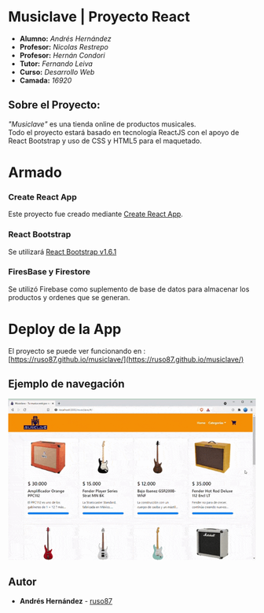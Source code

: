 # Musiclave | Proyecto React

* **Alumno:** _Andrés Hernández_
* **Profesor:** _Nicolas Restrepo_
* **Profesor:** _Hernán Condori_
* **Tutor:** _Fernando Leiva_
* **Curso:** _Desarrollo Web_
* **Camada:** _16920_

## Sobre el Proyecto:

_"Musiclave"_ es una tienda online de productos musicales.\
Todo el proyecto estará basado en tecnología ReactJS con el apoyo de React Bootstrap y uso de CSS y HTML5 para el maquetado.

# Armado

### Create React App

Este proyecto fue creado mediante [Create React App](https://github.com/facebook/create-react-app).

### React Bootstrap

Se utilizará [React Bootstrap v1.6.1](https://react-bootstrap-v4.netlify.app/)

### FiresBase y Firestore

Se utilizó Firebase como suplemento de base de datos para almacenar los productos y ordenes que se generan.

# Deploy de la App

El proyecto se puede ver funcionando en : [https://ruso87.github.io/musiclave/](https://ruso87.github.io/musiclave/)

## Ejemplo de navegación

![GIF](https://raw.githubusercontent.com/ruso87/musiclave/master/public/Musiclave.gif "Navegacion")


## Autor

* **Andrés Hernández** - [ruso87](https://github.com/ruso87)

